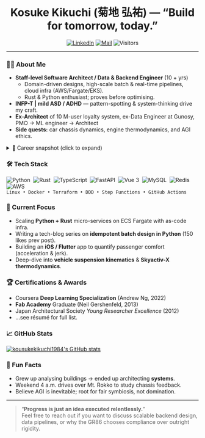 <!-- ⭐️ If you like this README template, feel free to use/modify it. -->

<h1 align="center">Kosuke Kikuchi (菊地 弘祐) — “Build for tomorrow, today.”</h1>

<p align="center">
  <a href="https://www.linkedin.com/in/kousuke-kikuchi-37191433"><img alt="LinkedIn" src="https://img.shields.io/badge/LinkedIn-0A66C2?style=for-the-badge&logo=linkedin&logoColor=white"></a>
  <a href="mailto:kousukekikuchi1984@gmail.com"><img alt="Mail" src="https://img.shields.io/badge/Email-D14836?style=for-the-badge&logo=gmail&logoColor=white"></a>
  <img alt="Visitors" src="https://visitor-badge.laobi.icu/badge?page_id=your-id.your-id">
</p>

---

### 🧑‍💻 About Me
- **Staff-level Software Architect / Data & Backend Engineer** (10 + yrs)  
  - Domain-driven designs, high-scale batch & real-time pipelines, cloud infra (AWS/Fargate/EKS).  
  - Rust & Python enthusiast; proves before optimising.  
- **INFP-T | mild ASD / ADHD** — pattern-spotting & system-thinking drive my craft.  
- **Ex-Architect** of 10 M-user loyalty system, ex-Data Engineer at Gunosy, PMO → ML engineer → Architect
- **Side quests:** car chassis dynamics, engine thermodynamics, and AGI ethics.

<details>
<summary>📜 Career snapshot (click to expand)</summary>

| Period | Company / Role | Highlights |
| ------ | -------------- | ---------- |
| 2021 – Now | **YUZURIHA**<br/>Staff Engineer / Tech Lead | - Led rewrite of nationwide sports-retail **loyalty platform (10 M users)**. <br/>- Sharding strategy, Step-Functions-driven idempotent batch, 10 min deploys. |
| 2019 – 2020 | **Gunosy** / Data Engineer | - Company-wide DWH & KPI dashboards; 60 h → ≦ 60 h revenue certainty. |
| 2017 – 2019 | **PERSOL CAREER** / ML Engineer | - Skill-normalisation (Poincaré embedding), candidate-ranking models. |
| 2016 – 2017 | **IPONWEB Japan** / PMO → ML Engineer | - DSP roadmap & CPA ▼ 90 %, conversions × 4 via Multi-Armed Bandit. |
| 2014 – 2016 | **Spotlight** / Full-stack & Analytics Lead | - “Rakuten Check” iOS refactor; invoice batch 20 min → 10 s. |
| … | See résumé for full list → [`/resume`](./resume.md) |
</details>

### 🛠 Tech Stack
![Python](https://img.shields.io/badge/Python-3776AB?logo=python&logoColor=white)&nbsp;
![Rust](https://img.shields.io/badge/Rust-000000?logo=rust)&nbsp;
![TypeScript](https://img.shields.io/badge/TypeScript-3178C6?logo=typescript&logoColor=white)&nbsp;
![FastAPI](https://img.shields.io/badge/FastAPI-009688?logo=fastapi&logoColor=white)&nbsp;
![Vue 3](https://img.shields.io/badge/Vue-35495E?logo=vue.js&logoColor=4FC08D)&nbsp;
![MySQL](https://img.shields.io/badge/MySQL-4479A1?logo=mysql&logoColor=white)&nbsp;
![Redis](https://img.shields.io/badge/Redis-DC382D?logo=redis&logoColor=white)&nbsp;
![AWS](https://img.shields.io/badge/AWS-232F3E?logo=amazon-aws)&nbsp;  
`Linux • Docker • Terraform • DDD • Step Functions • GitHub Actions`

### 🚀 Current Focus
- Scaling **Python + Rust** micro-services on ECS Fargate with as-code infra.  
- Writing a tech-blog series on **idempotent batch design in Python** (150 likes prev post).  
- Building an **iOS / Flutter** app to quantify passenger comfort (acceleration & jerk).  
- Deep-dive into **vehicle suspension kinematics** & **Skyactiv-X thermodynamics**.

### 🏆 Certifications & Awards
- Coursera **Deep Learning Specialization** (Andrew Ng, 2022)  
- **Fab Academy** Graduate (Neil Gershenfeld, 2013)  
- Japan Architectural Society *Young Researcher Excellence* (2012)  
- …see résumé for full list.

### 📈 GitHub Stats
<!-- Optional: enable in your profile settings first -->
<!-- GitHub Stats -->
[![kousukekikuchi1984's GitHub stats](https://github-readme-stats.vercel.app/api?username=kousukekikuchi1984&show_icons=true&include_all_commits=true&count_private=true&hide_rank=true&cache_seconds=86400&theme=transparent)](https://github.com/anuraghazra/github-readme-stats)

### 💬 Fun Facts
- Grew up analysing buildings → ended up architecting **systems**.  
- Weekend 4 a.m. drives over Mt. Rokko to study chassis feedback.  
- Believe AGI is inevitable; root for fair symbiosis, not domination.

---

> “**Progress is just an idea executed relentlessly.**”  
> Feel free to reach out if you want to discuss scalable backend design, data pipelines, or why the GR86 chooses compliance over outright rigidity.
